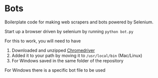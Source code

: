# Bots

Boilerplate code for making web scrapers and bots powered by Selenium.

Start up a browser driven by selenium by running `python bot.py`

For this to work, you will need to have
1. Downloaded and unzipped [Chromedriver](https://chromedriver.chromium.org/downloads)
2. Added it to your path by moving it to `/usr/local/bin` (Mac/Linux) 
3. For Windows saved in the same folder of the repository 

For Windows there is a specific bot file to be used

